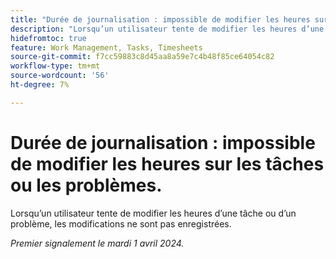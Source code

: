 ```yaml
---
title: "Durée de journalisation : impossible de modifier les heures sur les tâches ou les problèmes"
description: "Lorsqu’un utilisateur tente de modifier les heures d’une tâche ou d’un problème, les modifications ne sont pas enregistrées."
hidefromtoc: true
feature: Work Management, Tasks, Timesheets
source-git-commit: f7cc59883c8d45aa8a59e7c4b48f85ce64054c82
workflow-type: tm+mt
source-wordcount: '56'
ht-degree: 7%

---
```



# Durée de journalisation : impossible de modifier les heures sur les tâches ou les problèmes.

Lorsqu’un utilisateur tente de modifier les heures d’une tâche ou d’un problème, les modifications ne sont pas enregistrées.

_Premier signalement le mardi 1 avril 2024._
